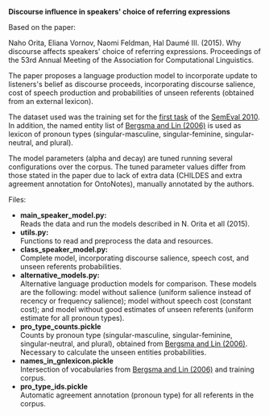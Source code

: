<b>Discourse influence in speakers' choice of referring expressions</b>

<p>Based on the paper:</p>

<p>
Naho Orita, Eliana Vornov, Naomi Feldman, Hal Daumé III. (2015). Why discourse affects speakers' choice of referring expressions. Proceedings of the 53rd Annual Meeting of the Association for Computational Linguistics.
</p>

<p>The paper proposes a language production model to incorporate update to listeners's belief as discourse proceeds, incorporating discourse salience, cost of speech production and probabilities of unseen referents (obtained from an external lexicon).</p>
<p>The dataset used was the training set for the <a href="http://stel.ub.edu/semeval2010-coref/node/7">first task</a> of the <a href="http://stel.ub.edu/semeval2010-coref/">SemEval 2010</a>. In addition, the named entity list of <a href="http://www.clsp.jhu.edu/~sbergsma/Gender/">Bergsma and Lin (2006)</a> is used as lexicon of pronoun types (singular-masculine, singular-feminine, singular-neutral, and plural). </p>

<p>The model parameters (alpha and decay) are tuned running several configurations over the corpus. The tuned parameter values differ from those stated in the paper due to lack of extra data (CHILDES and extra agreement annotation for OntoNotes), manually annotated by the authors.</p>

Files:
<ul>
	<li><b>main_speaker_model.py:</b><br/>
		Reads the data and run the models described in N. Orita et all (2015).
	</li>
	<li><b>utils.py:</b><br/>
		Functions to read and preprocess the data and resources.
	</li>
	<li><b>class_speaker_model.py:</b><br/>
		Complete model, incorporating discourse salience, speech cost, and unseen referents probabilities.
	</li>
	<li><b>alternative_models.py:</b><br/>
		Alternative language production models for comparison. These models are the following: model without salience (uniform salience instead of recency or frequency salience); model without speech cost (constant cost); and model without good estimates of unseen referents (uniform estimate for all pronoun types).
	</li>
	<li><b>pro_type_counts.pickle</b></br>
		Counts by pronoun type (singular-masculine, singular-feminine, singular-neutral, and plural), obtained from <a href="http://www.clsp.jhu.edu/~sbergsma/Gender/">Bergsma and Lin (2006)</a>. Necessary to calculate the unseen entities probabilities.
	</li>
	<li><b>names_in_gnlexicon.pickle</b></br>
		Intersection of vocabularies from <a href="http://www.clsp.jhu.edu/~sbergsma/Gender/">Bergsma and Lin (2006)</a> and training corpus.
	</li>
	<li><b>pro_type_ids.pickle</b></br>
		Automatic agreement annotation (pronoun type) for all referents in the corpus.
	</li>
</ul>
